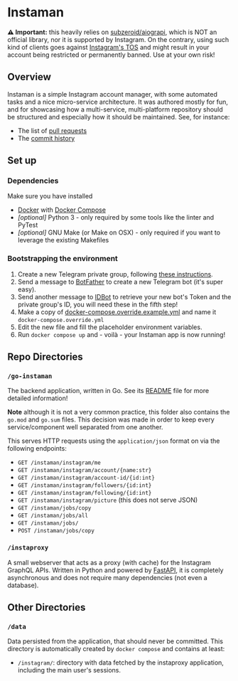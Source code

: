 # Instaman

**⚠️ Important:** this heavily relies on [subzeroid/aiograpi](https://github.com/subzeroid/aiograpi), which is NOT an official library, nor it is supported by Instagram.
On the contrary, using such kind of clients goes against [Instagram's TOS](https://help.instagram.com/581066165581870/) and might result in your account being restricted or permanently banned.
Use at your own risk!

## Overview

Instaman is a simple Instagram account manager, with some automated tasks and a nice micro-service architecture. It was authored mostly for fun, and for showcasing how a multi-service, multi-platform repository should be structured and especially how it should be maintained.
See, for instance:

* The list of [pull requests](https://github.com/luca-arch/instaman/pulls?q=is%3Apr)
* The [commit history](https://github.com/luca-arch/instaman/commits)

## Set up

### Dependencies

Make sure you have installed

* [Docker](https://www.docker.com/) with [Docker Compose](https://docs.docker.com/compose/)
* _[optional]_ Python 3 - only required by some tools like the linter and PyTest
* _[optional]_ GNU Make (or Make on OSX) - only required if you want to leverage the existing Makefiles

### Bootstrapping the environment

1. Create a new Telegram private group, following [these instructions](https://telegram.org/faq#q-how-do-i-create-a-group).
2. Send a message to [BotFather](https://t.me/botfather) to create a new Telegram bot (it's super easy).
3. Send another message to [IDBot](https://t.me/username_to_id_bot) to retrieve your new bot's Token and the private group's ID, you will need these in the fifth step!
4. Make a copy of [docker-compose.override.example.yml](./docker-compose.override.example.yml) and name it `docker-compose.override.yml`
5. Edit the new file and fill the placeholder environment variables.
6. Run `docker compose up` and - voilà - your Instaman app is now running!

## Repo Directories

### `/go-instaman`

The backend application, written in Go. See its [README](./go-instaman/README.md) file for more detailed information!

**Note** although it is not a very common practice, this folder also contains the `go.mod` and `go.sum` files. This decision was made in order to keep every service/component well separated from one another.

This serves HTTP requests using the `application/json` format on via the following endpoints:

* `GET /instaman/instagram/me`
* `GET /instaman/instagram/account/{name:str}`
* `GET /instaman/instagram/account-id/{id:int}`
* `GET /instaman/instagram/followers/{id:int}`
* `GET /instaman/instagram/following/{id:int}`
* `GET /instaman/instagram/picture` (this does not serve JSON)
* `GET /instaman/jobs/copy`
* `GET /instaman/jobs/all`
* `GET /instaman/jobs/`
* `POST /instaman/jobs/copy`

### `/instaproxy`

A small webserver that acts as a proxy (with cache) for the Instagram GraphQL APIs. Written in Python and powered by [FastAPI](https://github.com/fastapi/fastapi), it is completely asynchronous and does not require many dependencies (not even a database).

## Other Directories

### `/data`

Data persisted from the application, that should never be committed. This directory is automatically created by `docker compose` and contains at least:

* `/instagram/`: directory with data fetched by the instaproxy application, including the main user's sessions.
